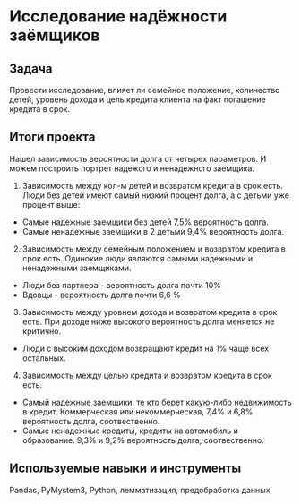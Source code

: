 # Исследование надёжности заёмщиков

## Задача

Провести исследование, влияет ли семейное положение, количество детей, уровень дохода и цель кредита клиента на факт погашение кредита в срок.

## Итоги проекта

Нашел зависимость вероятности долга от четырех параметров. И можем построить портрет надежого и ненадежного заемщика.
1. Зависимость между кол-м детей и возвратом кредита в срок есть. Люди без детей имеют самый низкий процент долга, а с детьми уже процент выше:
- Самые надежные заемщики без детей 7,5% вероятность долга.
- Самые ненадежные заемщики в 2 детьми 9,4% вероятность долга.
2. Зависимость между семейным положением и возвратом кредита в срок есть. Одинокие люди являются самыми надежными и ненадежными заемщиками.
- Люди без партнера - вероятность долга почти 10%
- Вдовцы - вероятность долга почти 6,6 %
3. Зависимость между уровнем дохода и возвратом кредита в срок есть. При доходе ниже высокого вероятность долга меняется не критично.
- Люди с высоким доходом возвращают кредит на 1% чаще всех остальных.
4. Зависимость между целью кредита и возвратом кредита в срок есть.
- Самый надежные заемщики, те кто берет какую-либо недвижимость в кредит. Коммерческая или некоммерческая, 7,4% и 6,8% вероятность долга, соотвественно.
- Самые ненадежные кредиты, кредиты на автомобиль и образование. 9,3% и 9,2% вероятность долга, соотвественно.

## Используемые навыки и инструменты

Pandas, PyMystem3, Python, лемматизация, предобработка данных
